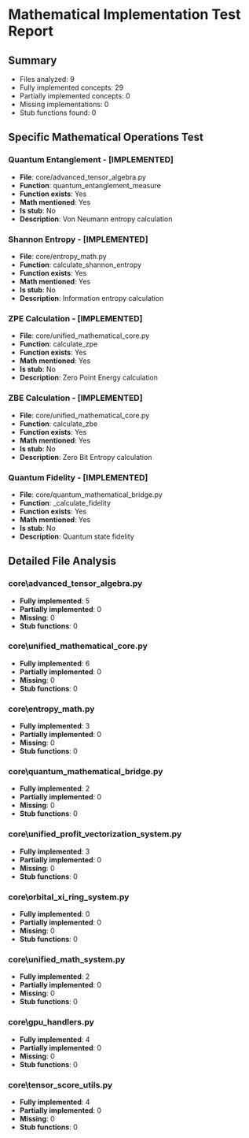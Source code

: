 # Mathematical Implementation Test Report

## Summary
- Files analyzed: 9
- Fully implemented concepts: 29
- Partially implemented concepts: 0
- Missing implementations: 0
- Stub functions found: 0

## Specific Mathematical Operations Test

### Quantum Entanglement - [IMPLEMENTED]
- **File**: core/advanced_tensor_algebra.py
- **Function**: quantum_entanglement_measure
- **Function exists**: Yes
- **Math mentioned**: Yes
- **Is stub**: No
- **Description**: Von Neumann entropy calculation

### Shannon Entropy - [IMPLEMENTED]
- **File**: core/entropy_math.py
- **Function**: calculate_shannon_entropy
- **Function exists**: Yes
- **Math mentioned**: Yes
- **Is stub**: No
- **Description**: Information entropy calculation

### ZPE Calculation - [IMPLEMENTED]
- **File**: core/unified_mathematical_core.py
- **Function**: calculate_zpe
- **Function exists**: Yes
- **Math mentioned**: Yes
- **Is stub**: No
- **Description**: Zero Point Energy calculation

### ZBE Calculation - [IMPLEMENTED]
- **File**: core/unified_mathematical_core.py
- **Function**: calculate_zbe
- **Function exists**: Yes
- **Math mentioned**: Yes
- **Is stub**: No
- **Description**: Zero Bit Entropy calculation

### Quantum Fidelity - [IMPLEMENTED]
- **File**: core/quantum_mathematical_bridge.py
- **Function**: _calculate_fidelity
- **Function exists**: Yes
- **Math mentioned**: Yes
- **Is stub**: No
- **Description**: Quantum state fidelity

## Detailed File Analysis

### core\advanced_tensor_algebra.py
- **Fully implemented**: 5
- **Partially implemented**: 0
- **Missing**: 0
- **Stub functions**: 0

### core\unified_mathematical_core.py
- **Fully implemented**: 6
- **Partially implemented**: 0
- **Missing**: 0
- **Stub functions**: 0

### core\entropy_math.py
- **Fully implemented**: 3
- **Partially implemented**: 0
- **Missing**: 0
- **Stub functions**: 0

### core\quantum_mathematical_bridge.py
- **Fully implemented**: 2
- **Partially implemented**: 0
- **Missing**: 0
- **Stub functions**: 0

### core\unified_profit_vectorization_system.py
- **Fully implemented**: 3
- **Partially implemented**: 0
- **Missing**: 0
- **Stub functions**: 0

### core\orbital_xi_ring_system.py
- **Fully implemented**: 0
- **Partially implemented**: 0
- **Missing**: 0
- **Stub functions**: 0

### core\unified_math_system.py
- **Fully implemented**: 2
- **Partially implemented**: 0
- **Missing**: 0
- **Stub functions**: 0

### core\gpu_handlers.py
- **Fully implemented**: 4
- **Partially implemented**: 0
- **Missing**: 0
- **Stub functions**: 0

### core\tensor_score_utils.py
- **Fully implemented**: 4
- **Partially implemented**: 0
- **Missing**: 0
- **Stub functions**: 0

